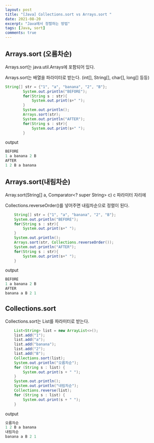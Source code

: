 ```yaml
---
layout: post
title: "[Java] Collections.sort vs Arrays.sort "
date: 2021-08-20
excerpt: "Java에서 정렬하는 방법"
tags: [Java, sort]
comments: true
---
```

## Arrays.sort (오름차순)

Arrays.sort는 java.util.Arrays에 포함되어 있다. 

Arrays.sort는 배열을 파라미터로 받는다. (int[], String[], char[], long[] 등등) 

```java
String[] str = {"1", "a", "banana", "2", "B"};
        System.out.println("BEFORE");
        for(String s : str){
            System.out.print(s+" ");
        }
        System.out.println();
        Arrays.sort(str);
        System.out.println("AFTER");
        for(String s : str){
            System.out.print(s+" ");
        }
```

output

```java
BEFORE
1 a banana 2 B 
AFTER
1 2 B a banana
```

## Arrays.sort(내림차순)

Array.sort(String[] a, Comparator<? super String> c) c 파라미터 자리에 

Collections.reverseOrder()를 넣어주면 내림차순으로 정렬이 된다. 

```java
	String[] str = {"1", "a", "banana", "2", "B"};
	System.out.println("BEFORE");
	for(String s : str){
	    System.out.print(s+" ");
	}
	System.out.println();
	Arrays.sort(str, Collections.reverseOrder());
	System.out.println("AFTER");
	for(String s : str){
	    System.out.print(s+" ");
	}
```

output

```java
BEFORE
1 a banana 2 B 
AFTER
banana a B 2 1
```

## Collections.sort

Collections.sort는 List를 파라미터로 받는다. 

```java
	List<String> list = new ArrayList<>();
	list.add("1");
	list.add("a");
	list.add("banana");
	list.add("2");
	list.add("B");
	Collections.sort(list);
	System.out.println("오름차순");
	for (String s : list) {
	    System.out.print(s + " ");
	}
	System.out.println();
	System.out.println("내림차순");
	Collections.reverse(list);
	for (String s : list) {
	    System.out.print(s + " ");
	}
```

output

```java
오름차순
1 2 B a banana 
내림차순
banana a B 2 1
```